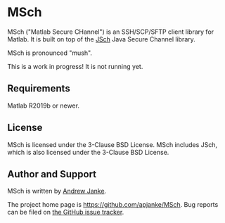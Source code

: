 # MSch

MSch ("Matlab Secure CHannel") is an SSH/SCP/SFTP client library for Matlab.
It is built on top of the [JSch](http://www.jcraft.com/jsch/) Java Secure Channel library.

MSch is pronounced "mush".

This is a work in progress! It is not running yet.

## Requirements

Matlab R2019b or newer.

## License

MSch is licensed under the 3-Clause BSD License.
MSch includes JSch, which is also licensed under the 3-Clause BSD License.

## Author and Support

MSch is written by [Andrew Janke](https://apjanke.net).

The project home page is <https://github.com/apjanke/MSch>.
Bug reports can be filed on [the GitHub issue tracker](https://github.com/apjanke/MSch/issues).
